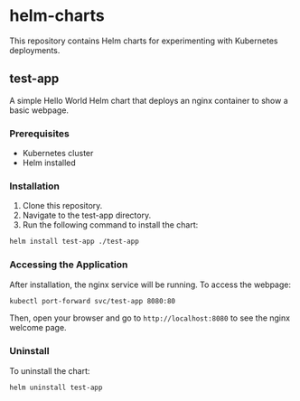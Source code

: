 # helm-charts

This repository contains Helm charts for experimenting with Kubernetes deployments.

## test-app

A simple Hello World Helm chart that deploys an nginx container to show a basic webpage.

### Prerequisites

- Kubernetes cluster
- Helm installed

### Installation

1. Clone this repository.
2. Navigate to the test-app directory.
3. Run the following command to install the chart:

```bash
helm install test-app ./test-app
```

### Accessing the Application

After installation, the nginx service will be running. To access the webpage:

```bash
kubectl port-forward svc/test-app 8080:80
```

Then, open your browser and go to `http://localhost:8080` to see the nginx welcome page.

### Uninstall

To uninstall the chart:

```bash
helm uninstall test-app
```
